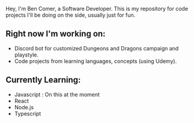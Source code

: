 Hey, I'm Ben Comer, a Software Developer. This is my repository for code projects I'll be doing on the side, usually just for fun.

Right now I'm working on:
-
* Discord bot for customized Dungeons and Dragons campaign and playstyle.
* Code projects from learning languages, concepts (using Udemy).

Currently Learning:
-
  * Javascript : On this at the moment
  * React
  * Node.js
  * Typescript
